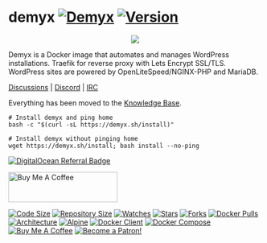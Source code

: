 # demyx [![Demyx](https://github.com/demyxsh/demyx/actions/workflows/main.yml/badge.svg)](https://github.com/demyxsh/demyx/actions/workflows/main.yml) [![Version](https://img.shields.io/badge/dynamic/json?url=https://github.com/demyxsh/demyx/raw/master/version.json&label=version&query=$.demyx&color=blue)](https://hub.docker.com/r/demyx/demyx)

<p align="center"><a href="https://asciinema.org/a/608407" target="_blank"><img src="https://asciinema.org/a/608407.svg" /></a></p>

Demyx is a Docker image that automates and manages WordPress installations. Traefik for reverse proxy with Lets Encrypt SSL/TLS. WordPress sites are powered by OpenLiteSpeed/NGINX-PHP and MariaDB.

<a href="https://demyx.sh/discussions" target="_blank">Discussions</a> | <a href="https://demyx.sh/discord" target="_blank">Discord</a> | <a href="https://demyx.sh/irc" target="_blank">IRC</a>

Everything has been moved to the <a href="https://demyx.sh/kb/getting-started/" target="_blank">Knowledge Base</a>.

```
# Install demyx and ping home
bash -c "$(curl -sL https://demyx.sh/install)"

# Install demyx without pinging home
wget https://demyx.sh/install; bash install --no-ping
```

[![DigitalOcean Referral Badge](https://web-platforms.sfo2.cdn.digitaloceanspaces.com/WWW/Badge%201.svg)](https://demyx.sh/sponsor-digitalocean)

<a href="https://demyx.sh/sponsor-buymeacoffee" target="_blank"><img src="https://cdn.buymeacoffee.com/buttons/v2/default-yellow.png" alt="Buy Me A Coffee" style="height: 60px !important;width: 217px !important;" ></a>

[![Code Size](https://img.shields.io/github/languages/code-size/demyxsh/demyx?style=flat&color=blue)](https://github.com/demyxsh/demyx)
[![Repository Size](https://img.shields.io/github/repo-size/demyxsh/demyx?style=flat&color=blue)](https://github.com/demyxsh/demyx)
[![Watches](https://img.shields.io/github/watchers/demyxsh/demyx?style=flat&color=blue)](https://github.com/demyxsh/demyx)
[![Stars](https://img.shields.io/github/stars/demyxsh/demyx?style=flat&color=blue)](https://github.com/demyxsh/demyx)
[![Forks](https://img.shields.io/github/forks/demyxsh/demyx?style=flat&color=blue)](https://github.com/demyxsh/demyx)
[![Docker Pulls](https://img.shields.io/docker/pulls/demyx/demyx?style=flat&color=blue)](https://hub.docker.com/r/demyx/demyx)
[![Architecture](https://img.shields.io/badge/linux-amd64-important?style=flat&color=blue)](https://hub.docker.com/r/demyx/demyx)
[![Alpine](https://img.shields.io/badge/dynamic/json?url=https://github.com/demyxsh/demyx/raw/master/version.json&label=alpine&query=$.alpine&color=blue)](https://hub.docker.com/r/demyx/demyx)
[![Docker Client](https://img.shields.io/badge/dynamic/json?url=https://github.com/demyxsh/demyx/raw/master/version.json&label=docker&query=$.docker&color=blue)](https://hub.docker.com/r/demyx/demyx)
[![Docker Compose](https://img.shields.io/badge/dynamic/json?url=https://github.com/demyxsh/demyx/raw/master/version.json&label=docker-compose&query=$.docker_compose&color=blue)](https://hub.docker.com/r/demyx/demyx)
[![Buy Me A Coffee](https://img.shields.io/badge/buy_me_coffee-$5-informational?style=flat&color=blue)](https://www.buymeacoffee.com/VXqkQK5tb)
[![Become a Patron!](https://img.shields.io/badge/become%20a%20patron-$5-informational?style=flat&color=blue)](https://www.patreon.com/bePatron?u=23406156)
